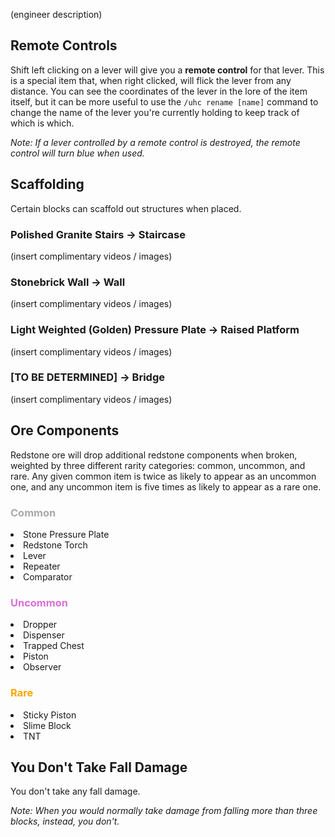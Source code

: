 (engineer description)

## Remote Controls

Shift left clicking on a lever will give you a **remote control** for that lever. This is a special item that, when right clicked, will flick the lever from any distance. You can see the coordinates of the lever in the lore of the item itself, but it can be more useful to use the `/uhc rename [name]` command to change the name of the lever you're currently holding to keep track of which is which.

_Note: If a lever controlled by a remote control is destroyed, the remote control will turn blue when used._

## Scaffolding

Certain blocks can scaffold out structures when placed.

### Polished Granite Stairs → Staircase

(insert complimentary videos / images)

### Stonebrick Wall → Wall

(insert complimentary videos / images)

### Light Weighted (Golden) Pressure Plate → Raised Platform

(insert complimentary videos / images)

### [TO BE DETERMINED] → Bridge

(insert complimentary videos / images)

## Ore Components

Redstone ore will drop additional redstone components when broken, weighted by three different rarity categories: common, uncommon, and rare. Any given common item is twice as likely to appear as an uncommon one, and any uncommon item is five times as likely to appear as a rare one.

<div class="hflex"> <!-- distribute them horizonally, TODO: make better -->

<section>
<h3 style="color: darkgray;">Common</h3>
  <li>Stone Pressure Plate</li>
  <li>Redstone Torch</li>
  <li>Lever</li>
  <li>Repeater</li>
  <li>Comparator</li>
</section>
<section>
  <h3 style="color: orchid;">Uncommon</h3>
  <li>Dropper</li>
  <li>Dispenser</li>
  <li>Trapped Chest</li>
  <li>Piston</li>
  <li>Observer</li>
</section>
<section>
  <h3 style="color: orange;">Rare</h3>
  <li>Sticky Piston</li>
  <li>Slime Block</li>
  <li>TNT</li>
</section>

</div>

## You Don't Take Fall Damage

You don't take any fall damage.

_Note: When you would normally take damage from falling more than three blocks, instead, you don't._
